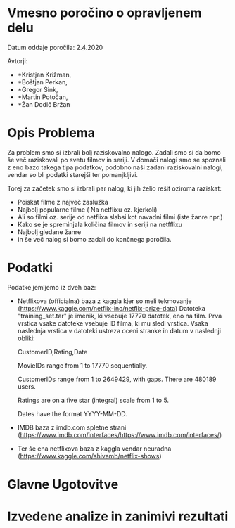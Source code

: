 # Vmesno poročino o opravljenem delu

Datum oddaje poročila: 2.4.2020

Avtorji:
- *Kristjan Križman, 
- *Boštjan Perkan, 
- *Gregor Šink, 
- *Martin Potočan,
- *Žan Dodič Bržan



# Opis Problema

Za problem smo si izbrali bolj raziskovalno nalogo. Zadali smo si da bomo še več raziskovali po svetu filmov in seriji. V domači nalogi smo se spoznali z eno bazo takega tipa podatkov, podobno naši zadani raziskovalni nalogi, vendar so bli podatki starejši ter pomanjkljivi.

Torej za začetek smo si izbrali par nalog, ki jih želio rešit oziroma raziskat:
- Poiskat filme z največ zaslužka
- Najbolj popularne filme ( Na netflixu oz. kjerkoli)
- Ali so filmi oz. serije od netflixa slabsi kot navadni filmi (iste žanre npr.)
- Kako se je spreminjala količina filmov in seriji na netfflixu
- Najbolj gledane žanre
- in še več nalog si bomo zadali do končnega poročila.

# Podatki

Podatke jemljemo iz dveh baz:

- Netflixova (officialna) baza z kaggla kjer so meli tekmovanje (https://www.kaggle.com/netflix-inc/netflix-prize-data)
Datoteka "training_set.tar" je imenik, ki vsebuje 17770 datotek, eno
na film. Prva vrstica vsake datoteke vsebuje ID filma, ki mu sledi vrstica.
Vsaka naslednja vrstica v datoteki ustreza oceni stranke in datum v naslednji obliki:

    CustomerID,Rating,Date

    MovieIDs range from 1 to 17770 sequentially.
    
    CustomerIDs range from 1 to 2649429, with gaps. There are 480189 users.
    
    Ratings are on a five star (integral) scale from 1 to 5.
    
    Dates have the format YYYY-MM-DD.

- IMDB baza z imdb.com spletne strani (https://www.imdb.com/interfaces/https://www.imdb.com/interfaces/)

- Ter še ena netflixova baza z kaggla vendar neuradna (https://www.kaggle.com/shivamb/netflix-shows)

# Glavne Ugotovitve



# Izvedene analize in zanimivi rezultati






